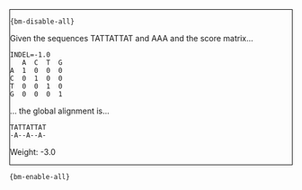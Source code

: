 <div style="border:1px solid black;">

`{bm-disable-all}`

Given the sequences TATTATTAT and AAA and the score matrix...

```
INDEL=-1.0
   A  C  T  G
A  1  0  0  0
C  0  1  0  0
T  0  0  1  0
G  0  0  0  1

````

... the global alignment is...

````
TATTATTAT
-A--A--A-
````

Weight: -3.0
</div>

`{bm-enable-all}`


